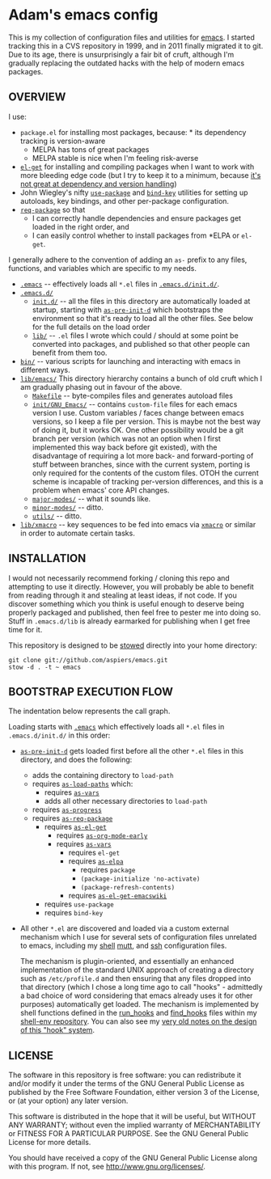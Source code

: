 Adam's emacs config
===================

This is my collection of configuration files and utilities for
[emacs](http://emacs.org/).  I started tracking this in a CVS
repository in 1999, and in 2011 finally migrated it to git.  Due to
its age, there is unsurprisingly a fair bit of cruft, although I'm
gradually replacing the outdated hacks with the help of modern emacs
packages.

OVERVIEW
--------

I use:

*   `package.el` for installing most packages, because:
        *   its dependency tracking is version-aware
	*   MELPA has tons of great packages
	*   MELPA stable is nice when I'm feeling risk-averse
*   [`el-get`](http://www.emacswiki.org/emacs/el-get) for installing and
    compiling packages when I want to work with more bleeding edge code
    (but I try to keep it to a minimum, because [it's not great at
    dependency and version handling](https://github.com/dimitri/el-get/issues/created_by/aspiers))
*   John Wiegley's nifty [`use-package`](https://github.com/jwiegley/use-package)
    and [`bind-key`](https://github.com/jwiegley/use-package/blob/master/bind-key.el)
    utilities for setting up autoloads, key bindings, and other
    per-package configuration.
*   [`req-package`](https://github.com/edvorg/req-package) so that
    *   I can correctly handle dependencies and ensure packages get
        loaded in the right order, and
    *   I can easily control whether to install packages from *ELPA
        or `el-get`.

I generally adhere to the convention of adding an `as-` prefix to any
files, functions, and variables which are specific to my needs.

*   [`.emacs`](.emacs) -- effectively loads all `*.el` files in
    [`.emacs.d/init.d/`](.emacs.d/init.d/).
*   [`.emacs.d/`](.emacs.d/)
    *   [`init.d/`](.emacs.d/init.d/) -- all the files in this directory
        are automatically loaded at startup, starting with
        [`as-pre-init-d`](.emacs.d/init.d/as-pre-init-d.el) which bootstraps
        the environment so that it's ready to load all the other files.
        See below for the full details on the load order
    *   [`lib/`](.emacs.d/lib/) -- `.el` files I wrote which could / should at some point
        be converted into packages, and published so that other people
        can benefit from them too.
*   [`bin/`](bin/) -- various scripts for launching and interacting with emacs
    in different ways.
*   [`lib/emacs/`](lib/emacs/)
    This directory hierarchy contains a bunch of old cruft which I am
    gradually phasing out in favour of the above.
    *   [`Makefile`](lib/emacs/Makefile) -- byte-compiles files and
        generates autoload files
    *   [`init/GNU_Emacs/`](lib/emacs/init/GNU_Emacs/) -- contains
        `custom-file` files for each emacs version I use.  Custom
        variables / faces change between emacs versions, so I keep a
        file per version.  This is maybe not the best way of doing it,
        but it works OK.  One other possibility would be a git branch
        per version (which was not an option when I first implemented
        this way back before git existed), with the disadvantage of
        requiring a lot more back- and forward-porting of stuff
        between branches, since with the current system, porting is
        only required for the contents of the custom files.  OTOH the
        current scheme is incapable of tracking per-version
        differences, and this is a problem when emacs' core API
        changes.
    *   [`major-modes/`](lib/emacs/major-modes/) -- what it sounds like.
    *   [`minor-modes/`](lib/emacs/minor-modes/) -- ditto.
    *   [`utils/`](lib/emacs/utils/) -- ditto.
*   [`lib/xmacro`](lib/xmacro) -- key sequences to be fed into emacs via
    [`xmacro`](http://xmacro.sourceforge.net/) or similar in order
    to automate certain tasks.


INSTALLATION
------------

I would not necessarily recommend forking / cloning this repo and
attempting to use it directly.  However, you will probably be able to
benefit from reading through it and stealing at least ideas, if not
code.  If you discover something which you think is useful enough to
deserve being properly packaged and published, then feel free to
pester me into doing so.  Stuff in `.emacs.d/lib` is already earmarked
for publishing when I get free time for it.

This repository is designed to be
[stowed](http://www.gnu.org/software/stow/) directly into your home
directory:

    git clone git://github.com/aspiers/emacs.git
    stow -d . -t ~ emacs


BOOTSTRAP EXECUTION FLOW
------------------------

The indentation below represents the call graph.

Loading starts with [`.emacs`](.emacs) which effectively loads all
`*.el` files in `.emacs.d/init.d/` in this order:

*   [`as-pre-init-d`](.emacs.d/init.d/as-pre-init-d.el) gets
    loaded first before all the other `*.el` files in this directory, and
    does the following:
    *   adds the containing directory to `load-path`
    *   requires [`as-load-paths`](.emacs.d/init.d/as-load-paths.el) which:
        *   requires [`as-vars`](.emacs.d/init.d/as-vars.el)
        *   adds all other necessary directories to `load-path`
    *   requires [`as-progress`](.emacs.d/init.d/as-progress.el)
    *   requires [`as-req-package`](.emacs.d/init.d/as-req-package.el)
        *   requires [`as-el-get`](.emacs.d/init.d/as-el-get.el)
            *   requires [`as-org-mode-early`](.emacs.d/init.d/as-org-mode-early.el)
            *   requires [`as-vars`](.emacs.d/init.d/as-vars.el)
                *   requires `el-get`
                *   requires [`as-elpa`](.emacs.d/init.d/as-elpa.el)
                    *   requires `package`
                    *   `(package-initialize 'no-activate)`
                    *   `(package-refresh-contents)`
                *   requires [`as-el-get-emacswiki`](.emacs.d/init.d/as-el-get-emacswiki.el)
        *   requires `use-package`
        *   requires `bind-key`

*   All other `*.el` are discovered and loaded via a custom external mechanism
    which I use for several sets of configuration files unrelated
    to emacs, including my
    [shell](https://github.com/aspiers/shell-env/)
    [mutt](https://github.com/aspiers/mutt/), and
    [ssh](https://github.com/aspiers/ssh-config) configuration
    files.

    The mechanism is plugin-oriented, and essentially an enhanced
    implementation of the standard UNIX approach of creating a
    directory such as `/etc/profile.d` and then ensuring that any
    files dropped into that directory (which I chose a long time
    ago to call "hooks" - admittedly a bad choice of word
    considering that emacs already uses it for other purposes)
    automatically get loaded.  The mechanism is implemented by
    shell functions defined in the
    [run_hooks](https://github.com/aspiers/shell-env/blob/master/.zsh/functions/run_hooks)
    and
    [find_hooks](https://github.com/aspiers/shell-env/blob/master/.zsh/functions/find_hooks)
    files within my [shell-env
    repository](https://github.com/aspiers/shell-env/).  You can
    also see my [very old notes on the design of this "hook"
    system](https://github.com/aspiers/shell-env/blob/master/doc/ConfigHooks.org).


LICENSE
-------

The software in this repository is free software: you can redistribute
it and/or modify it under the terms of the GNU General Public License
as published by the Free Software Foundation, either version 3 of the
License, or (at your option) any later version.

This software is distributed in the hope that it will be useful, but
WITHOUT ANY WARRANTY; without even the implied warranty of
MERCHANTABILITY or FITNESS FOR A PARTICULAR PURPOSE.  See the GNU
General Public License for more details.

You should have received a copy of the GNU General Public License
along with this program.  If not, see <http://www.gnu.org/licenses/>.
